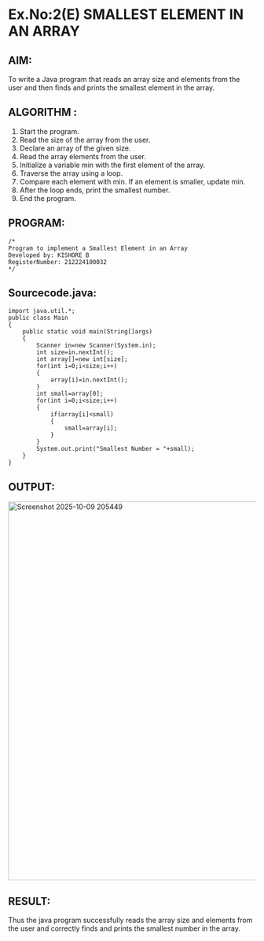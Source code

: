 # Ex.No:2(E)  SMALLEST ELEMENT IN AN ARRAY

## AIM:
To write a Java program that reads an array size and elements from the user and then finds and prints the smallest element in the array.
## ALGORITHM :
1.	Start the program.
2.	Read the size of the array from the user.
3.	Declare an array of the given size.
4.	Read the array elements from the user.
5.	Initialize a variable min with the first element of the array.
6.	Traverse the array using a loop.
7.	Compare each element with min. If an element is smaller, update min.
8.	After the loop ends, print the smallest number.
9.	End the program.
	

## PROGRAM:
 ```
/*
Program to implement a Smallest Element in an Array
Developed by: KISHORE B
RegisterNumber: 212224100032 
*/
```

## Sourcecode.java:
```
import java.util.*;
public class Main
{
    public static void main(String[]args)
    {
        Scanner in=new Scanner(System.in);
        int size=in.nextInt();
        int array[]=new int[size];
        for(int i=0;i<size;i++)
        {
            array[i]=in.nextInt();
        }
        int small=array[0];
        for(int i=0;i<size;i++)
        {
            if(array[i]<small)
            {
                small=array[i];
            }
        }
        System.out.print("Smallest Number = "+small);
    }
}
```
## OUTPUT:

<img width="900" height="769" alt="Screenshot 2025-10-09 205449" src="https://github.com/user-attachments/assets/82494224-53df-421a-a236-3e39d94891f3" />


## RESULT:
Thus the java program successfully reads the array size and elements from the user and correctly finds and prints the smallest number in the array.




